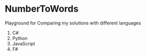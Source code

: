 # NumberToWords
Playground for Comparing my solutions with different languages


1. C#
2. Python
3. JavaScript
4. F#
